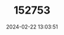 ---
title: "152753"
category: "Selenicereus anthonyanus"
draft: false
date: 2024-02-22 13:03:51
languages:
  Spanish; Castilian: ["Pitayita Nocturna"]
---